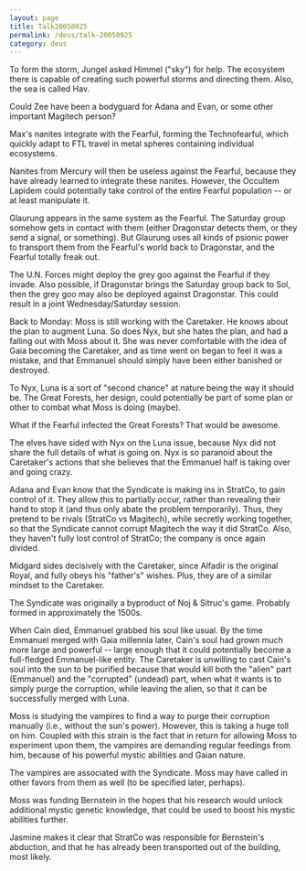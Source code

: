 ```yaml
---
layout: page
title: Talk20050925
permalink: /deus/talk-20050925
category: deus
---
```

To form the storm, Jungel asked Himmel (&quot;sky&quot;) for help. The ecosystem there is capable of creating such powerful storms and directing them. Also, the sea is called Hav.

Could Zee have been a bodyguard for Adana and Evan, or some other important Magitech person?

Max's nanites integrate with the Fearful, forming the Technofearful, which quickly adapt to FTL travel in metal spheres containing individual ecosystems.

Nanites from Mercury will then be useless against the Fearful, because they have already learned to integrate these nanites. However, the Occultem Lapidem could potentially take control of the entire Fearful population -- or at least manipulate it.

Glaurung appears in the same system as the Fearful. The Saturday group somehow gets in contact with them (either Dragonstar detects them, or they send a signal, or something). But Glaurung uses all kinds of psionic power to transport them from the Fearful's world back to Dragonstar, and the Fearful totally freak out.

The U.N. Forces might deploy the grey goo against the Fearful if they invade. Also possible, if Dragonstar brings the Saturday group back to Sol, then the grey goo may also be deployed against Dragonstar. This could result in a joint Wednesday/Saturday session.

Back to Monday: Moss is still working with the Caretaker. He knows about the plan to augment Luna. So does Nyx, but she hates the plan, and had a falling out with Moss about it. She was never comfortable with the idea of Gaia becoming the Caretaker, and as time went on began to feel it was a mistake, and that Emmanuel should simply have been either banished or destroyed.

To Nyx, Luna is a sort of &quot;second chance&quot; at nature being the way it should be. The Great Forests, her design, could potentially be part of some plan or other to combat what Moss is doing (maybe).

What if the Fearful infected the Great Forests? That would be awesome.

The elves have sided with Nyx on the Luna issue, because Nyx did not share the full details of what is going on. Nyx is so paranoid about the Caretaker's actions that she believes that the Emmanuel half is taking over and going crazy.

Adana and Evan know that the Syndicate is making ins in StratCo, to gain control of it. They allow this to partially occur, rather than revealing their hand to stop it (and thus only abate the problem temporarily). Thus, they pretend to be rivals (StratCo vs Magitech), while secretly working together, so that the Syndicate cannot corrupt Magitech the way it did StratCo. Also, they haven't fully lost control of StratCo; the company is once again divided.

Midgard sides decisively with the Caretaker, since Alfadir is the original Royal, and fully obeys his &quot;father's&quot; wishes. Plus, they are of a similar mindset to the Caretaker.

The Syndicate was originally a byproduct of Noj &amp; Sitruc's game. Probably formed in approximately the 1500s.

When Cain died, Emmanuel grabbed his soul like usual. By the time Emmanuel merged with Gaia millennia later, Cain's soul had grown much more large and powerful -- large enough that it could potentially become a full-fledged Emmanuel-like entity. The Caretaker is unwilling to cast Cain's soul into the sun to be purified because that would kill both the &quot;alien&quot; part (Emmanuel) and the &quot;corrupted&quot; (undead) part, when what it wants is to simply purge the corruption, while leaving the alien, so that it can be successfully merged with Luna.

Moss is studying the vampires to find a way to purge their corruption manually (i.e., without the sun's power). However, this is taking a huge toll on him. Coupled with this strain is the fact that in return for allowing Moss to experiment upon them, the vampires are demanding regular feedings from him, because of his powerful mystic abilities and Gaian nature.

The vampires are associated with the Syndicate. Moss may have called in other favors from them as well (to be specified later, perhaps).

Moss was funding Bernstein in the hopes that his research would unlock additional mystic genetic knowledge, that could be used to boost his mystic abilities further.

Jasmine makes it clear that StratCo was responsible for Bernstein's abduction, and that he has already been transported out of the building, most likely.


